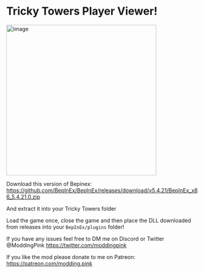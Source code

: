 # Tricky Towers Player Viewer!
 
<img width="395" alt="image" src="https://github.com/ModdingPink/PlayerViewer/assets/62712899/b707867b-b087-4200-a828-ecfd902613ec">

Download this version of Bepinex:
https://github.com/BepInEx/BepInEx/releases/download/v5.4.21/BepInEx_x86_5.4.21.0.zip

And extract it into your Tricky Towers folder

Load the game once, close the game and then place the DLL downloaded from releases into your `BepInEx/plugins` folder!

If you have any issues feel free to DM me on Discord or Twitter @ModdingPink
https://twitter.com/moddingpink


If you like the mod please donate to me on Patreon: https://patreon.com/modding.pink